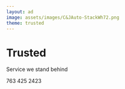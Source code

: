 ```yaml
---
layout: ad
image: assets/images/C&JAuto-StackWh72.png
theme: trusted
---
```


# Trusted

Service we stand behind

763 425 2423
